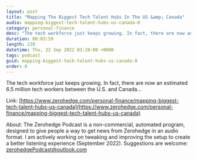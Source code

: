 ```yaml
---
layout: post
title: "Mapping The Biggest Tech Talent Hubs In The US &amp; Canada"
audio: mapping-biggest-tech-talent-hubs-us-canada-0
category: personal-finance
desc: "The tech workforce just keeps growing. In fact, there are now an estimated 6.5 million tech workers between the U.S. and Canada..."
duration: 00:03:59
length: 239
datetime: Thu, 22 Sep 2022 03:20:00 +0000
tags: podcast
guid: mapping-biggest-tech-talent-hubs-us-canada-0
order: 0
---
```

The tech workforce just keeps growing. In fact, there are now an estimated 6.5 million tech workers between the U.S. and Canada...

Link: [https://www.zerohedge.com/personal-finance/mapping-biggest-tech-talent-hubs-us-canada](https://www.zerohedge.com/personal-finance/mapping-biggest-tech-talent-hubs-us-canada)

About: The Zerohedge Podcast is a non-commercial, automated program, designed to give people a way to get news from Zerohedge in an audio format.  I am actively working on tweaking and improving the setup to create a better listening experience (September 2022).  Suggestions are welcome: [zerohedgePodcast@outlook.com](mailto:zerohedgePodcast@outlook.com)